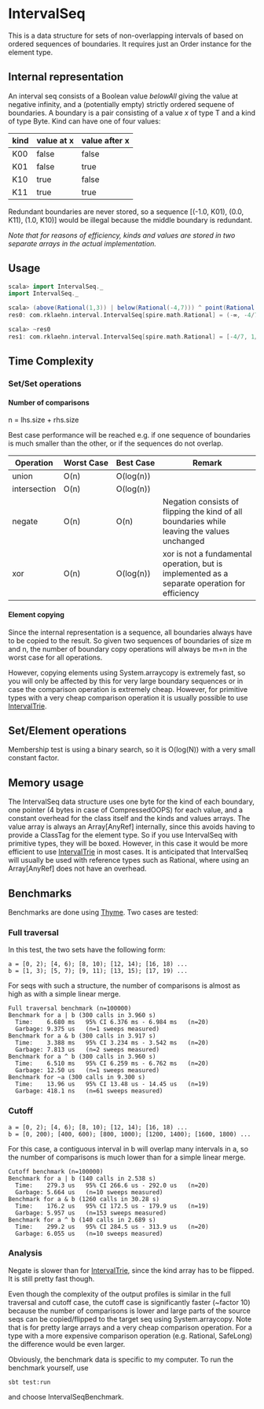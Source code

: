 # IntervalSeq

This is a data structure for sets of non-overlapping intervals of based on ordered sequences of boundaries. It requires just an Order instance for the element type. 

## Internal representation

An interval seq consists of a Boolean value *belowAll* giving the value at negative infinity, and a (potentially empty) strictly ordered sequene of boundaries. A boundary is a pair consisting of a value *x* of type T and a kind of type Byte. Kind can have one of four values: 

|kind|value at x|value after x|
|----|----------|-------------|
| K00|     false|        false|
| K01|     false|         true|
| K10|      true|        false|
| K11|      true|         true|

Redundant boundaries are never stored, so a sequence [(-1.0, K01), (0.0, K11), (1.0, K10)] would be illegal because the middle boundary is redundant.

*Note that for reasons of efficiency, kinds and values are stored in two separate arrays in the actual implementation.*

## Usage

```scala
scala> import IntervalSeq._
import IntervalSeq._

scala> (above(Rational(1,3)) | below(Rational(-4,7))) ^ point(Rational(17,5))
res0: com.rklaehn.interval.IntervalSeq[spire.math.Rational] = (-∞, -4/7);(1/3, 17/5);(17/5, ∞)

scala> ~res0
res1: com.rklaehn.interval.IntervalSeq[spire.math.Rational] = [-4/7, 1/3];[17/5]
```

## Time Complexity

### Set/Set operations

#### Number of comparisons

n = lhs.size + rhs.size

Best case performance will be reached e.g. if one sequence of boundaries is much smaller than the other, or if the sequences do not overlap.

|Operation|Worst&nbsp;Case|Best&nbsp;Case|Remark|
|---|---|---|---|
|union|O(n)|O(log(n))||
|intersection|O(n)|O(log(n))||
|negate|O(n)|O(n)|Negation consists of flipping the kind of all boundaries while leaving the values unchanged|
|xor|O(n)|O(log(n))|xor is not a fundamental operation, but is implemented as a separate operation for efficiency|

#### Element copying

Since the internal representation is a sequence, all boundaries always have to be copied to the result. So given two sequences of boundaries of size m and n, the number of boundary copy operations will always be m+n in the worst case for all operations.

However, copying elements using System.arraycopy is extremely fast, so you will only be affected by this for very large boundary sequences or in case the comparison operation is extremely cheap. However, for primitive types with a very cheap comparison operation it is usually possible to use [IntervalTrie](IntervalTrie.md).


## Set/Element operations

Membership test is using a binary search, so it is O(log(N)) with a very small constant factor.

## Memory usage

The IntervalSeq data structure uses one byte for the kind of each boundary, one pointer (4 bytes in case of CompressedOOPS) for each value, and a constant overhead for the class itself and the kinds and values arrays. The value array is always an Array[AnyRef] internally, since this avoids having to provide a ClassTag for the element type. So if you use IntervalSeq with primitive types, they will be boxed. However, in this case it would be more efficient to use [IntervalTrie](IntervalTrie.md) in most cases. It is anticipated that IntervalSeq will usually be used with reference types such as Rational, where using an Array[AnyRef] does not have an overhead.

## Benchmarks

Benchmarks are done using [Thyme](https://github.com/Ichoran/thyme). Two cases are tested:
### Full traversal

In this test, the two sets have the following form:

```
a = [0, 2); [4, 6); [8, 10); [12, 14); [16, 18) ...
b = [1, 3); [5, 7); [9, 11); [13, 15); [17, 19) ...
```

For seqs with such a structure, the number of comparisons is almost as high as with a simple linear merge. 

```
Full traversal benchmark (n=100000)
Benchmark for a | b (300 calls in 3.960 s)
  Time:    6.680 ms   95% CI 6.376 ms - 6.984 ms   (n=20)
  Garbage: 9.375 us   (n=1 sweeps measured)
Benchmark for a & b (300 calls in 3.917 s)
  Time:    3.388 ms   95% CI 3.234 ms - 3.542 ms   (n=20)
  Garbage: 7.813 us   (n=2 sweeps measured)
Benchmark for a ^ b (300 calls in 3.960 s)
  Time:    6.510 ms   95% CI 6.259 ms - 6.762 ms   (n=20)
  Garbage: 12.50 us   (n=1 sweeps measured)
Benchmark for ~a (300 calls in 9.300 s)
  Time:    13.96 us   95% CI 13.48 us - 14.45 us   (n=19)
  Garbage: 418.1 ns   (n=61 sweeps measured)
```

### Cutoff

```
a = [0, 2); [4, 6); [8, 10); [12, 14); [16, 18) ...
b = [0, 200); [400, 600); [800, 1000); [1200, 1400); [1600, 1800) ...
```

For this case, a contiguous interval in b will overlap many intervals in a, so the number of comparisons is much lower than for a simple linear merge.

```
Cutoff benchmark (n=100000)
Benchmark for a | b (140 calls in 2.538 s)
  Time:    279.3 us   95% CI 266.6 us - 292.0 us   (n=20)
  Garbage: 5.664 us   (n=10 sweeps measured)
Benchmark for a & b (1260 calls in 30.28 s)
  Time:    176.2 us   95% CI 172.5 us - 179.9 us   (n=19)
  Garbage: 5.957 us   (n=153 sweeps measured)
Benchmark for a ^ b (140 calls in 2.689 s)
  Time:    299.2 us   95% CI 284.5 us - 313.9 us   (n=20)
  Garbage: 6.055 us   (n=10 sweeps measured)
```

### Analysis

Negate is slower than for [IntervalTrie](IntervalTrie.md), since the kind array has to be flipped. It is still pretty fast though. 

Even though the complexity of the output profiles is similar in the full traversal and cutoff case, the cutoff case is significantly faster (~factor 10) because the number of comparisons is lower and large parts of the source seqs can be copied/flipped to the target seq using System.arraycopy. Note that is for pretty large arrays and a very cheap comparison operation. For a type with a more expensive comparison operation (e.g. Rational, SafeLong) the difference would be even larger.

Obviously, the benchmark data is specific to my computer. To run the benchmark yourself, use
```
sbt test:run
```
and choose IntervalSeqBenchmark.

